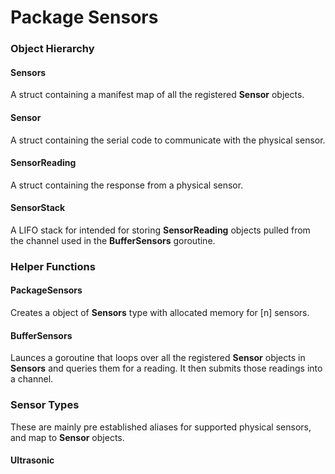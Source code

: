 # Package Sensors

### Object Hierarchy

#### Sensors
A struct containing a manifest map of all the registered **Sensor** objects.

#### Sensor
A struct containing the serial code to communicate with the physical sensor.

#### SensorReading
A struct containing the response from a physical sensor.

#### SensorStack
A LIFO stack for intended for storing **SensorReading** objects pulled from the channel used in the **BufferSensors** goroutine.

### Helper Functions

#### PackageSensors
Creates a object of **Sensors** type with allocated memory for [n] sensors.

#### BufferSensors
Launces a goroutine that loops over all the registered **Sensor** objects in **Sensors** and queries them for a reading. It then submits those readings into a channel.

### Sensor Types
These are mainly pre established aliases for supported physical sensors, and map to **Sensor** objects.

#### Ultrasonic